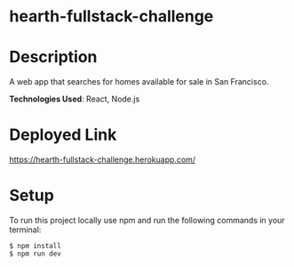 # **hearth-fullstack-challenge**

# **Description**

A web app that searches for homes available for sale in San Francisco.

**Technologies Used**: React, Node.js

# **Deployed Link**

https://hearth-fullstack-challenge.herokuapp.com/

# **Setup**

To run this project locally use npm and run the following commands in your terminal:

```
$ npm install
$ npm run dev
```
